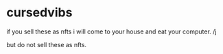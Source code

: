 # cursedvibs
if you sell these as nfts i will come to your house and eat your computer. /j

but do not sell these as nfts.
